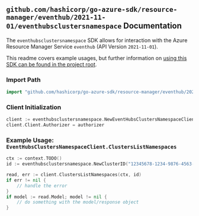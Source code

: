 
## `github.com/hashicorp/go-azure-sdk/resource-manager/eventhub/2021-11-01/eventhubsclustersnamespace` Documentation

The `eventhubsclustersnamespace` SDK allows for interaction with the Azure Resource Manager Service `eventhub` (API Version `2021-11-01`).

This readme covers example usages, but further information on [using this SDK can be found in the project root](https://github.com/hashicorp/go-azure-sdk/tree/main/docs).

### Import Path

```go
import "github.com/hashicorp/go-azure-sdk/resource-manager/eventhub/2021-11-01/eventhubsclustersnamespace"
```


### Client Initialization

```go
client := eventhubsclustersnamespace.NewEventHubsClustersNamespaceClientWithBaseURI("https://management.azure.com")
client.Client.Authorizer = authorizer
```


### Example Usage: `EventHubsClustersNamespaceClient.ClustersListNamespaces`

```go
ctx := context.TODO()
id := eventhubsclustersnamespace.NewClusterID("12345678-1234-9876-4563-123456789012", "example-resource-group", "clusterValue")

read, err := client.ClustersListNamespaces(ctx, id)
if err != nil {
	// handle the error
}
if model := read.Model; model != nil {
	// do something with the model/response object
}
```
